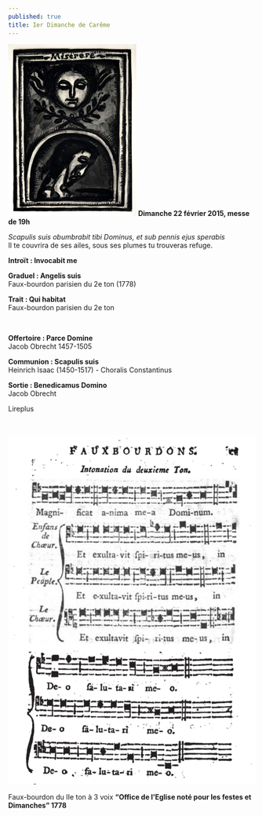 ```yaml
---
published: true
title: Ier Dimanche de Carême
---
```


![miserere-rouault.jpg](/images/miserere-rouault.jpg)
**Dimanche 22 février 2015, messe de 19h**

*Scapulis suis obumbrabit tibi Dominus, et sub pennis ejus sperabis*  
Il te couvrira de ses ailes, sous ses plumes tu trouveras refuge.

**Introït : Invocabit me**

**Graduel : Angelis suis**  
Faux-bourdon parisien du 2e ton (1778)

**Trait : Qui habitat**  
Faux-bourdon parisien du 2e ton

&nbsp;

**Offertoire : Parce Domine**  
Jacob Obrecht 1457-1505

**Communion : Scapulis suis**  
Heinrich Isaac (1450-1517) - Choralis Constantinus

**Sortie : Benedicamus Domino**  
Jacob Obrecht

Lireplus

&nbsp;

![fb 2e ton.jpg](/images/fb%202e%20ton.jpg)

Faux-bourdon du IIe ton à 3 voix **“Office de l’Eglise noté pour les festes et Dimanches” 1778**